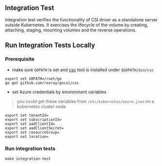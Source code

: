 ## Integration Test
Integration test verifies the functionality of CSI driver as a standalone server outside Kubernetes. It exercises the lifecycle of the volume by creating, attaching, staging, mounting volumes and the reverse operations.

## Run Integration Tests Locally
### Prerequisite
 - make sure `GOPATH` is set and [csc](https://github.com/rexray/gocsi/tree/master/csc) tool is installed under `$GOPATH/bin/csc`
```
export set GOPATH=/root/go
go get github.com/rexray/gocsi/csc
```

 - set Azure credentials by environment variables
 > you could get these variables from `/etc/kubernetes/azure.json` on a kubernetes cluster node
```
export set tenantId=
export set subscriptionId=
export set aadClientId=
export set aadClientSecret=
export set resourceGroup=
export set location=
```

### Run integration tests
```
make integration-test
```
